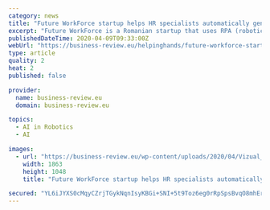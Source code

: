 ```yaml
---
category: news
title: "Future WorkForce startup helps HR specialists automatically generate certificates for employees who must go to work"
excerpt: "Future WorkForce is a Romanian startup that uses RPA (robotic process automation ... up to developing and implementing the respective robots. Although the focus is on developing and implementing RPA, Future WorkForce is providing complimentary UiPath solutions in the AI area, as well as business intelligence and consulting services."
publishedDateTime: 2020-04-09T09:33:00Z
webUrl: "https://business-review.eu/helpinghands/future-workforce-startup-helps-hr-specialists-automatically-generate-certificates-for-employees-who-must-go-to-work-209394"
type: article
quality: 2
heat: 2
published: false

provider:
  name: business-review.eu
  domain: business-review.eu

topics:
  - AI in Robotics
  - AI

images:
  - url: "https://business-review.eu/wp-content/uploads/2020/04/Vizual_Future-WorkForce.jpg"
    width: 1863
    height: 1048
    title: "Future WorkForce startup helps HR specialists automatically generate certificates for employees who must go to work"

secured: "YL6iJYXS0cMqyCZrjTGykNqnIsyKBGi+SNI+5t9Toz6eg0rRpSpsBvqO8mhErfbCFq5WMyITOzLYSYYFEjeZUM5I7u9QJjYqzG6McM61MSNuu8CQ/cACrGF9LO5As/q/KjSSeeGPYkxVvnHuzPNhLAworrIN+FE8LOIE7H3egqhpGqnGtHjvUbrlXtfY4vqToSNuq975uJFetCdt/5oCqhp0QWJQr325bI0FIH2KVzIiPJVnpjP/XIraivin7WQ5AGSoHxfEzmP72ZrRXBoAN0nnlwfAlo+O6KsehYZRqgA0rnSb0LGjGXlMNpxa1+ml;2NgwpOsTf81Fds2Z5ekkvw=="
---
```


